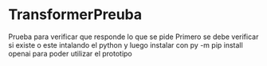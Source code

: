 # TransformerPreuba
Prueba para verificar que responde lo que se pide
Primero se debe verificar si existe o este intalando el python y luego instalar con py -m pip install openai para poder utilizar el prototipo
